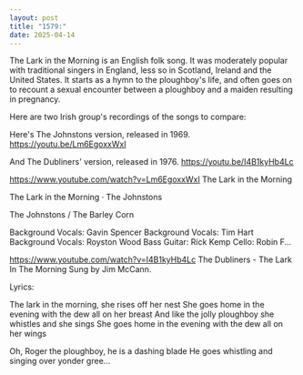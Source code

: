 ```yaml
---
layout: post
title: "1579:"
date: 2025-04-14
---
```


The Lark in the Morning is an English folk song. It was moderately popular with traditional singers in England, less so in Scotland, Ireland and the United States. It starts as a hymn to the ploughboy's life, and often goes on to recount a sexual encounter between a ploughboy and a maiden resulting in pregnancy.

Here are two Irish group's recordings of the songs to compare:

Here's The Johnstons version, released in 1969. 
https://youtu.be/Lm6EgoxxWxI

And The Dubliners' version, released in 1976.
https://youtu.be/I4B1kyHb4Lc

https://www.youtube.com/watch?v=Lm6EgoxxWxI
The Lark in the Morning

The Lark in the Morning · The Johnstons

The Johnstons / The Barley Corn



Background  Vocals: Gavin Spencer
Background  Vocals: Tim Hart
Background  Vocals: Royston Wood
Bass  Guitar: Rick Kemp
Cello: Robin F...

https://www.youtube.com/watch?v=I4B1kyHb4Lc
The Dubliners - The Lark In The Morning
Sung by Jim McCann.

Lyrics:

The lark in the morning, she rises off her nest
She goes home in the evening with the dew all on her breast
And like the jolly ploughboy she whistles and she sings
She goes home in the evening with the dew all on her wings

Oh, Roger the ploughboy, he is a dashing blade
He goes whistling and singing over yonder gree...
